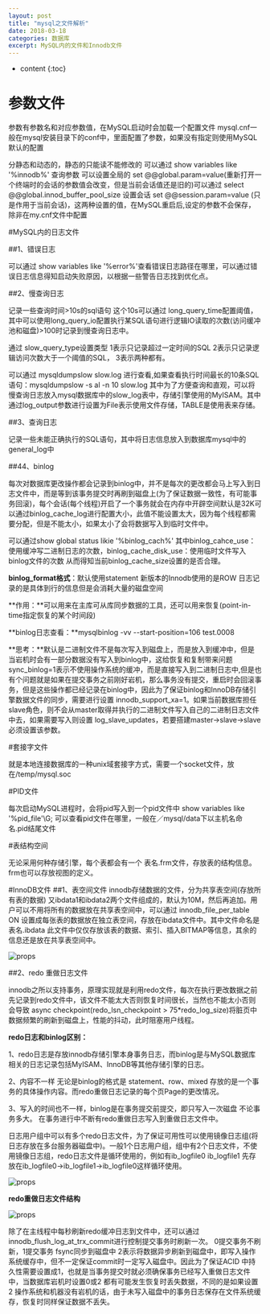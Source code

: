 ```yaml
---
layout: post
title: "mysql之文件解析"
date: 2018-03-18
categories: 数据库
excerpt: MySQL内的文件和Innodb文件
---
```


* content
{:toc}

# 参数文件

参数有参数名和对应参数值，在MySQL启动时会加载一个配置文件 mysql.cnf一般在mysql安装目录下的conf中，里面配置了参数，如果没有指定则使用MySQL默认的配置

分静态和动态的，静态的只能读不能修改的
可以通过 show variables like '%innodb%' 查询参数
可以设置全局的 set @@global.param=value(重新打开一个终端时的会话的参数值会改变，但是当前会话值还是旧的)可以通过 select @@global.innod\_buffer\_pool_size 设置会话 set @@session.param=value (只是作用于当前会话)，这两种设置的值，在MySQL重启后,设定的参数不会保存，除非在my.cnf文件中配置

#MySQL内的日志文件

##1、错误日志

可以通过 show variables like '%error%'查看错误日志路径在哪里，可以通过错误日志信息得知启动失败原因，以根据一些警告日志找到优化点。


##2、慢查询日志

记录一些查询时间>10s的sql语句 这个10s可以通过 long\_query\_time配置阈值，其中可以使用long\_query\_io配置执行某SQL语句进行逻辑IO读取的次数(访问缓冲池和磁盘)>100时记录到慢查询日志中。
 
 通过 slow\_query\_type设置类型 1表示只记录超过一定时间的SQL 2表示只记录逻辑访问次数大于一个阈值的SQL， 3表示两种都有。
 
 可以通过 mysqldumpslow slow.log 进行查看,如果查看执行时间最长的10条SQL语句：mysqldumpslow -s al -n 10 slow.log 
  其中为了方便查询和直观，可以将慢查询日志放入mysql数据库中的slow\_log表中，存储引擎使用的MyISAM。其中通过log_output参数进行设置为File表示使用文件存储，TABLE是使用表来存储。


##3、查询日志

记录一些未能正确执行的SQL语句，其中将日志信息放入到数据库mysql中的general_log中


##44、binlog

每次对数据库更改操作都会记录到binlog中，并不是每次的更改都会马上写入到日志文件中，而是等到该事务提交时再刷到磁盘上(为了保证数据一致性，有可能事务回滚)，每个会话(每个线程)开启了一个事务就会在内存中开辟空间默认是32K可以通过binlog_cache_log进行配置大小，此值不能设置太大，因为每个线程都需要分配，但是不能太小，如果太小了会将数据写入到临时文件中。

可以通过show global status likie '%binlog_cach%' 其中binlog_cahce_use：使用缓冲写二进制日志的次数，binlog_cache_disk_use：使用临时文件写入binlog文件的次数 从而得知当前binlog_cache_size设置的是否合理。

**binlog_format格式**：默认使用statement 新版本的Innodb使用的是ROW 日志记录的是具体到行的信息但是会消耗大量的磁盘空间

**作用：**可以用来在主库可从库同步数据的工具，还可以用来恢复(point-in-time指定恢复的某个时间段)

**binlog日志查看：**mysqlbinlog -vv --start-position=106 test.0008

 **思考：**默认是二进制文件不是每次写入到磁盘上，而是放入到缓冲中，但是当岩机时会有一部分数据没有写入到binlog中，这给恢复和复制带来问题 sync_binlog=1表示不使用操作系统的缓冲，而是直接写入到二进制日志中,但是也有个问题就是如果在提交事务之前刚好岩机，那么事务没有提交，重启时会回滚事务，但是这些操作都已经记录在binlog中，因此为了保证binlog和InnoDB存储引擎数据文件的同步，需要进行设置 innodb_support_xa=1。如果当前数据库担任slave角色，则不会从master取得并执行的二进制文件写入自己的二进制日志文件中去，如果需要写入则设置 log_slave_updates，若要搭建master->slave->slave必须设置该参数。


#套接字文件 

就是本地连接数据库的一种unix域套接字方式，需要一个socket文件，放在/temp/mysql.soc

#PID文件

每次启动MySQL进程时，会将pid写入到一个pid文件中
show variables like '%pid_file'\G; 可以查看pid文件在哪里，一般在／mysql/data下以主机名命名.pid结尾文件

#表结构空间

无论采用何种存储引擎，每个表都会有一个 表名.frm文件，存放表的结构信息。frm也可以存放视图的定义。

#InnoDB文件
##1、表空间文件
innodb存储数据的文件，分为共享表空间(存放所有表的数据) 又ibdata1和ibdata2两个文件组成的，默认为10M，然后再追加。用户可以不用将所有的数据放在共享表空间中，可以通过 innodb_file_per_table ON 设置成每张表的数据放在独立表空间，存放在ibdata文件中。其中文件命名是  表名.ibdata 此文件中仅仅存放该表的数据、索引、插入BITMAP等信息，其余的信息还是放在共享表空间中。

![props](http://dymdmy2120.github.com//static/2018-03-images/innodb-table-file.png)

##2、redo 重做日志文件

innodb之所以支持事务，原理实现就是利用redo文件，每次在执行更改数据之前先记录到redo文件中，该文件不能太大否则恢复时间很长，当然也不能太小否则会导致 async checkpoint(redo_lsn_checkpoint > 75*redo_log_size)将脏页中数据频繁的刷新到磁盘上，性能的抖动，此时阻塞用户线程。

**redo日志和binlog区别：**

1、redo日志是存放innodb存储引擎本身事务日志，而binlog是与MySQL数据库相关的日志记录包括MyISAM、InnoDB等其他存储引擎的日志。 

2、内容不一样 无论是binlog的格式是 statement、row、mixed 存放的是一个事务的具体操作内容。而redo重做日志记录的每个页Page的更改情况。

3、写入的时间也不一样，binlog是在事务提交前提交，即只写入一次磁盘 不论事务多大。 在事务进行中不断有redo重做日志写入到重做日志文件中。


日志用户组中可以有多个redo日志文件，为了保证可用性可以使用镜像日志组(将日志存放在多台服务器磁盘中)。一般1个日志用户组，组中有2个日志文件，不使用镜像日志组，redo日志文件是循环使用的，例如有ib_logfile0 ib_logfile1 先存放在ib_logfile0->ib_logfile1->ib_logfile0这样循环使用。

![props](http://dymdmy2120.github.com//static/2018-03-images/log-group.png)

**redo重做日志文件结构**

![props](http://dymdmy2120.github.com//static/2018-03-images/redo-stru.png)


除了在主线程中每秒刷新redo缓冲日志到文件中，还可以通过 innodb_flush_log_at_trx_commit进行控制提交事务时刷新一次。 0提交事务不刷新，1提交事务 fsync同步到磁盘中 2表示将数据异步刷新到磁盘中，即写入操作系统缓存中，但不一定保证commit时一定写入磁盘中。因此为了保证ACID 中持久性需要设置成1，也就是当事务提交时就必须确保事务已经写入重做日志文件中，当数据库岩机时设置0或2 都有可能发生恢复时丢失数据，不同的是如果设置2 操作系统和机器没有岩机的话，由于未写入磁盘中的事务日志保存在文件系统缓存，恢复时同样保证数据不丢失。